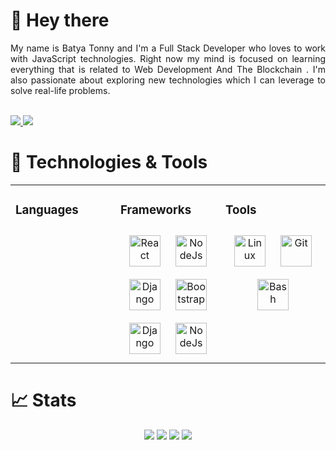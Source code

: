 # 👋 Hey there

<div align="justify">
  My name is Batya Tonny and I'm a Full Stack Developer who loves to work with JavaScript technologies. Right now my mind is focused on learning everything that is related to Web Development And The Blockchain . I'm also passionate about exploring new technologies which I can leverage to solve real-life problems.
</div>

<div>
  <br>
  <p>
  <a href="http://twitter.com/devbxtzz">
    <img src="https://img.shields.io/twitter/follow/devbxtzz?label=Twitter&logo=twitter&style=for-the-badge" />
  </a>
  <a href="https://www.linkedin.com/in/batya-tonny-108a92234/">
    <img src="https://img.shields.io/badge/LinkedIn-blue?label=LinkedIn&logo=LinkedIn&style=for-the-badge" />
  </a>
</p>
</div> 

# 🔧 Technologies & Tools

<table><tr><td valign="top" width="33%">

### Languages 
<div align="center">  
 
</div>

</td><td valign="top" width="33%">



### Frameworks 
<div align="center">   
<img style="margin: 10px" Src="https://img.icons8.com/color/2x/react-native.png" alt="React" height="50" />
<img style="margin: 10px" src="https://img.icons8.com/color/2x/node-js.png" alt="NodeJs" height="50" />  
<img style="margin: 10px" Src="https://img.icons8.com/color/2x/express.png" alt="Django" height="50" />
<img style="margin: 10px" src="https://img.icons8.com/color/2x/bootstrap.png" alt="Bootstrap" height="50" />
<img style="margin: 10px" Src="https://img.icons8.com/color/2x/django.png" alt="Django" height="50" />
<img style="margin: 10px" src="https://img.icons8.com/color/2x/nextjs.png" alt="NodeJs" height="50" /> 

 
</div>

</td><td valign="top" width="33%">



### Tools  
<div align="center">  
<img style="margin: 10px" src="https://profilinator.rishav.dev/skills-assets/linux-original.svg" alt="Linux" height="50" />  
<img style="margin: 10px" src="https://profilinator.rishav.dev/skills-assets/git-scm-icon.svg" alt="Git" height="50" />  
<img style="margin: 10px" src="https://profilinator.rishav.dev/skills-assets/gnu_bash-icon.svg" alt="Bash" height="50" />  
</div>

</td></tr></table>  

          

# 📈 Stats

<div align="center">
    <img src="https://github-readme-stats.vercel.app/api?username=devbxtzz&show_icons=true&theme=tokyonight&layout=compact" />
    <img src="http://github-readme-streak-stats.herokuapp.com?user=devbxtzz&theme=tokyonight&date_format=M%20j%5B%2C%20Y%5D">
    <img src="https://github-readme-stats.vercel.app/api/top-langs/?username=devbxtzz&langs_count=8&theme=tokyonight&layout=compact" />
    <img src="https://activity-graph.herokuapp.com/graph?username=devbxtzz&theme=elegant"> 
</div>
